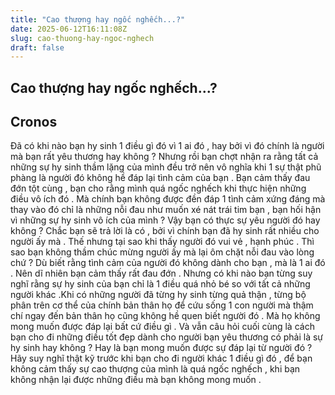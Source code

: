 ```yaml
---
title: "Cao thượng hay ngốc nghếch...?"
date: 2025-06-12T16:11:08Z
slug: cao-thuong-hay-ngoc-nghech
draft: false
---
```


## Cao thượng hay ngốc nghếch...?

## Cronos

Đã có khi nào bạn hy sinh 1 điều gì đó vì 1 ai đó , hay bởi vì đó chính là người mà bạn rất yêu thương hay không ?
Nhưng rồi bạn chợt nhận ra rằng tất cả những sự hy sinh thầm lặng của mình đều trở nên vô nghĩa khi 1 sự thật phũ phàng là người đó không hề đáp lại tình cảm của bạn . Bạn cảm thấy đau đớn tột cùng , bạn cho rằng mình quá ngốc nghếch khi thực hiện những điều vô ích đó .
Mà chính bạn không được đền đáp 1 tình cảm xứng đáng mà thay vào đó chỉ là những nỗi đau như muốn xé nát trái tim bạn , bạn hối hận vì những sự hy sinh vô ích của mình ? Vậy bạn có thực sự yêu người đó hay không ?
Chắc bạn sẽ trả lời là có , bởi vì chính bạn đã hy sinh rất nhiều cho người ấy mà . Thế nhưng tại sao khi thấy người đó vui vẻ , hạnh phúc . Thì sao bạn không thầm chúc mừng người ấy mà lại ôm chặt nỗi đau vào lòng chứ ?
Dù biết rằng tình cảm của người đó không dành cho bạn , mà là 1 ai đó . Nên dĩ nhiên bạn cảm thấy rất đau đớn .
Nhưng có khi nào bạn từng suy nghĩ rằng sự hy sinh của bạn chỉ là 1 điều quá nhỏ bé so với tất cả những người khác .Khi có những người đã từng hy sinh từng quả thận , từng bộ phân trên cơ thể của chính bản thân họ để cứu sống 1 con người mà thậm chí ngay đến bản thân họ cũng không hề quen biết người đó . Mà họ không mong muốn được đáp lại bất cứ điều gì .
Và vẫn câu hỏi cuối cùng là cách bạn cho đi những điều tốt đẹp dành cho người bạn yêu thương có phải là sự hy sinh hay không ? Hay là bạn mong muốn được sự đáp lại từ người đó ?
Hãy suy nghĩ thật kỹ trước khi bạn cho đi người khác 1 điều gì đó , để bạn không cảm thấy sự cao thượng của mình là quá ngốc nghếch , khi bạn không nhận lại được những điều mà bạn không mong muốn .